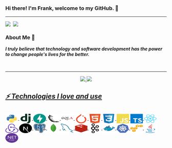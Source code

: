### Hi there! I'm Frank, welcome to my GitHub. 🌱

<hr />

<a href="//www.linkedin.com/in/sóstenes-martins-336b491bb/">
  <img align="left" width="24px" src="https://cdn.jsdelivr.net/npm/simple-icons@v3/icons/linkedin.svg"  />
</a>
<a href="mailto:sostenesmartins1996@gmail.com">
  <img align="left" width="26px" src="https://cdn.jsdelivr.net/npm/simple-icons@v3/icons/gmail.svg" />
</a>

<br/>

### About Me 🚀

 <b><i>I truly believe that technology and software development has the power to change people's lives for the better. 
    
<br/>
<hr />

<div align="center">
  <a href="https://github.com/frankjony17">
  <img height="180em" src="https://github-readme-stats.vercel.app/api?username=SostenesMartins&show_icons=true&theme=gradient&include_all_commits=true&count_private=true"/>
  <img height="180em" src="https://github-readme-stats.vercel.app/api/top-langs/?username=SostenesMartins&layout=compact&langs_count=7&theme=gradient"/>
</div>

## ⚡ Technologies I love and use
  
<div style="display: inline_block"><br>
  <img align="center" alt="js" height="30" width="40" src="https://github.com/devicons/devicon/blob/master/icons/python/python-original.svg">
  <img align="center" alt="js" height="30" width="40" src="https://github.com/devicons/devicon/blob/master/icons/django/django-plain.svg">
  <img align="center" alt="js" height="30" width="40" src="https://github.com/devicons/devicon/blob/master/icons/fastapi/fastapi-original.svg">
  <img align="center" alt="js" height="30" width="40" src="https://github.com/devicons/devicon/blob/master/icons/flask/flask-original.svg">
  <img align="center" alt="js" height="30" width="40" src="https://github.com/devicons/devicon/blob/master/icons/sqlalchemy/sqlalchemy-original.svg">
  <img align="center" alt="Spring" height="30" width="40" src="https://github.com/devicons/devicon/blob/master/icons/pytorch/pytorch-original.svg">
  <img align="center" alt="Spring" height="30" width="40" src="https://github.com/devicons/devicon/blob/master/icons/html5/html5-original.svg">
  <img align="center" alt="Spring" height="30" width="40" src="https://github.com/devicons/devicon/blob/master/icons/css3/css3-original.svg">
  <img align="center" alt="js" height="30" width="40" src="https://raw.githubusercontent.com/devicons/devicon/master/icons/javascript/javascript-plain.svg">
  <img align="center" alt="ts" height="30" width="40" src="https://raw.githubusercontent.com/devicons/devicon/master/icons/typescript/typescript-plain.svg">
  <img align="center" alt="react" height="30" width="40" src="https://raw.githubusercontent.com/devicons/devicon/master/icons/react/react-original.svg">
  <img align="center" alt="Spring" height="30" width="40" src="https://github.com/devicons/devicon/blob/master/icons/redux/redux-original.svg">
  <img align="center" alt="Spring" height="30" width="40" src="https://github.com/devicons/devicon/blob/master/icons/nextjs/nextjs-original.svg">
  <img align="center" alt="Node" height="30" width="40" src="https://github.com/devicons/devicon/blob/master/icons/postgresql/postgresql-original.svg">
  <img align="center" alt="Java" height="30" width="40" src="https://github.com/devicons/devicon/blob/master/icons/mongodb/mongodb-original.svg">
  <img align="center" alt="MySQL" height="30" width="40" src="https://raw.githubusercontent.com/devicons/devicon/master/icons/mysql/mysql-original.svg">
  <img align="center" alt="Spring" height="30" width="40" src="https://github.com/devicons/devicon/blob/master/icons/redis/redis-original.svg">
  <img align="center" alt="Spring" height="30" width="40" src="https://github.com/devicons/devicon/blob/master/icons/apachekafka/apachekafka-original.svg">  
  <img align="center" alt="Docker" height="30" width="40" src="https://raw.githubusercontent.com/devicons/devicon/master/icons/docker/docker-original.svg">
  <img align="center" alt="Spring" height="30" width="40" src="https://github.com/devicons/devicon/blob/master/icons/kubernetes/kubernetes-plain.svg">
  <img align="center" alt="AWS" height="30" width="40" src="https://raw.githubusercontent.com/devicons/devicon/master/icons/amazonwebservices/amazonwebservices-original.svg">
  <img align="center" alt="Spring" height="30" width="40" src="https://github.com/devicons/devicon/blob/master/icons/java/java-original.svg">
  <img align="center" alt="Spring" height="30" width="40" src="https://github.com/devicons/devicon/blob/master/icons/dotnetcore/dotnetcore-original.svg">
</div>
